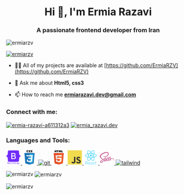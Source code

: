 <h1 align="center">Hi 👋, I'm Ermia Razavi</h1>
<h3 align="center">A passionate frontend developer from Iran</h3>

<p align="left"> <img src="https://komarev.com/ghpvc/?username=ermiarzv&label=Profile%20views&color=0e75b6&style=flat" alt="ermiarzv" /> </p>

<p align="left"> <a href="https://github.com/ryo-ma/github-profile-trophy"><img src="https://github-profile-trophy.vercel.app/?username=ermiarzv" alt="ermiarzv" /></a> </p>

- 👨‍💻 All of my projects are available at [https://github.com/ErmiaRZV](https://github.com/ErmiaRZV)

- 💬 Ask me about **Html5, css3**

- 📫 How to reach me **ermiarazavi.dev@gmail.com**

<h3 align="left">Connect with me:</h3>
<p align="left">
<a href="https://linkedin.com/in/ermia-razavi-a611312a3" target="blank"><img align="center" src="https://raw.githubusercontent.com/rahuldkjain/github-profile-readme-generator/master/src/images/icons/Social/linked-in-alt.svg" alt="ermia-razavi-a611312a3" height="30" width="40" /></a>
<a href="https://instagram.com/ermia_razavi.dev" target="blank"><img align="center" src="https://raw.githubusercontent.com/rahuldkjain/github-profile-readme-generator/master/src/images/icons/Social/instagram.svg" alt="ermia_razavi.dev" height="30" width="40" /></a>
</p>

<h3 align="left">Languages and Tools:</h3>
<p align="left"> <a href="https://getbootstrap.com" target="_blank" rel="noreferrer"> <img src="https://raw.githubusercontent.com/devicons/devicon/master/icons/bootstrap/bootstrap-plain-wordmark.svg" alt="bootstrap" width="40" height="40"/> </a> <a href="https://www.w3schools.com/css/" target="_blank" rel="noreferrer"> <img src="https://raw.githubusercontent.com/devicons/devicon/master/icons/css3/css3-original-wordmark.svg" alt="css3" width="40" height="40"/> </a> <a href="https://git-scm.com/" target="_blank" rel="noreferrer"> <img src="https://www.vectorlogo.zone/logos/git-scm/git-scm-icon.svg" alt="git" width="40" height="40"/> </a> <a href="https://www.w3.org/html/" target="_blank" rel="noreferrer"> <img src="https://raw.githubusercontent.com/devicons/devicon/master/icons/html5/html5-original-wordmark.svg" alt="html5" width="40" height="40"/> </a> <a href="https://developer.mozilla.org/en-US/docs/Web/JavaScript" target="_blank" rel="noreferrer"> <img src="https://raw.githubusercontent.com/devicons/devicon/master/icons/javascript/javascript-original.svg" alt="javascript" width="40" height="40"/> </a> <a href="https://reactjs.org/" target="_blank" rel="noreferrer"> <img src="https://raw.githubusercontent.com/devicons/devicon/master/icons/react/react-original-wordmark.svg" alt="react" width="40" height="40"/> </a> <a href="https://sass-lang.com" target="_blank" rel="noreferrer"> <img src="https://raw.githubusercontent.com/devicons/devicon/master/icons/sass/sass-original.svg" alt="sass" width="40" height="40"/> </a> <a href="https://tailwindcss.com/" target="_blank" rel="noreferrer"> <img src="https://www.vectorlogo.zone/logos/tailwindcss/tailwindcss-icon.svg" alt="tailwind" width="40" height="40"/> </a> </p>

<p><img align="left" src="https://github-readme-stats.vercel.app/api/top-langs?username=ermiarzv&show_icons=true&locale=en&layout=compact" alt="ermiarzv" /></p>

<p>&nbsp;<img align="center" src="https://github-readme-stats.vercel.app/api?username=ermiarzv&show_icons=true&locale=en" alt="ermiarzv" /></p>

<p><img align="center" src="https://github-readme-streak-stats.herokuapp.com/?user=ermiarzv&" alt="ermiarzv" /></p>
